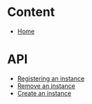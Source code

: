 # Content

- [Home](Home)

# API

- [Registering an instance](Registering-an-instance)
- [Remove an instance](Remove-an-instance)
- [Create an instance](Create-an-instance)
